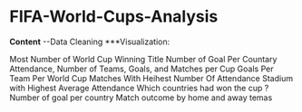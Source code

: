# FIFA-World-Cups-Analysis
**Content**
--Data Cleaning
***Visualization:

Most Number of World Cup Winning Title
Number of Goal Per Countary
Attendance, Number of Teams, Goals, and Matches per Cup
Goals Per Team Per World Cup
Matches With Heihest Number Of Attendance
Stadium with Highest Average Attendance
Which countries had won the cup ?
Number of goal per country
Match outcome by home and away temas
